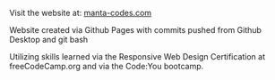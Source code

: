 
Visit the website at: [manta-codes.com](https://manta-codes.com)

Website created via Github Pages with commits pushed from Github Desktop and git bash

Utilizing skills learned via the Responsive Web Design Certification at freeCodeCamp.org and via the Code:You bootcamp.
